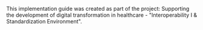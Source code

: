 This implementation guide was created as part of the project: Supporting the development of digital transformation in healthcare - "Interoperability I & Standardization Environment".